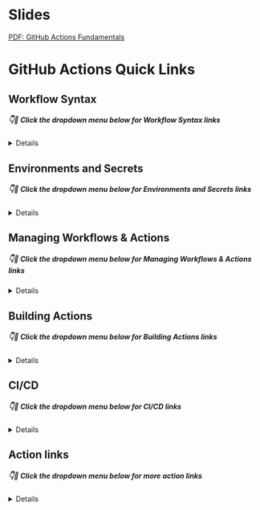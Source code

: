 # Slides

[PDF: GitHub Actions Fundamentals](https://github.com/gh-mentor/actions-training-materials/blob/main/slides/GitHub-Actions-Fundamentals.pdf)

# GitHub Actions Quick Links

## Workflow Syntax
##### 👇🔗 Click the dropdown menu below for Workflow Syntax links

<details>

### Basic Syntax

[GitHub Actions workflow syntax](https://docs.github.com/en/actions/reference/workflow-syntax-for-github-actions/) 

### Webhook Events

[Workflow syntax for scheduled events](https://docs.github.com/en/actions/reference/workflow-syntax-for-github-actions#onschedule/) 

[Scheduled events](https://docs.github.com/en/actions/reference/events-that-trigger-workflows#schedule/) 

### Scheduled Events

[Workflow syntax for events](https://docs.github.com/en/actions/reference/workflow-syntax-for-github-actions#on/)

[Events that trigger workflows](https://docs.github.com/en/actions/reference/events-that-trigger-workflows#webhook-events/) 

[Webhook event payloads](https://docs.github.com/en/developers/webhooks-and-events/webhooks/webhook-events-and-payloads/)

### Manual Events

[Manual events](https://docs.github.com/en/actions/reference/events-that-trigger-workflows#manual-events/)

[Workflow_dispatch API](https://docs.github.com/en/rest/reference/actions#create-a-workflow-dispatch-event/)

[Create a repository dispatch event](https://docs.github.com/en/rest/reference/repos#create-a-repository-dispatch-event/)

[GitHub CLI - trigger a workflow_dispatch event](https://cli.github.com/manual/gh_workflow_run/) 

### Runners

[Workflow syntax for runners](https://docs.github.com/en/actions/reference/workflow-syntax-for-github-actions#jobsjob_idruns-on)

[Using GitHub-hosted runners](https://docs.github.com/en/actions/using-github-hosted-runners)

[Using self-hosted runners](https://docs.github.com/en/actions/hosting-your-own-runners)

### GitHub Hosted Runners

[About GitHub-hosted runners](https://docs.github.com/en/actions/using-github-hosted-runners/about-github-hosted-runners) 

[Customizing GitHub-hosted runners](https://docs.github.com/en/actions/using-github-hosted-runners/customizing-github-hosted-runners) 

[List of pre-installed software on GitHub-hosted runners](https://github.com/actions/virtual-environments)

[Billing for GitHub Actions](https://docs.github.com/en/billing/managing-billing-for-github-actions/about-billing-for-github-actions)

[Usage limits for GitHub-hosted runners](https://docs.github.com/en/actions/reference/usage-limits-billing-and-administration#usage-limits) 

### Self Hosted Runners

[About self-hosted runners](https://docs.github.com/en/actions/hosting-your-own-runners/about-self-hosted-runners)

[Self-hosted runners usage limits](https://docs.github.com/en/actions/reference/usage-limits-billing-and-administration#usage-limits)

[Adding self-hosted runners](https://docs.github.com/en/actions/hosting-your-own-runners/adding-self-hosted-runners)

[Using a proxy with self-hosted runners](https://docs.github.com/en/actions/hosting-your-own-runners/using-a-proxy-server-with-self-hosted-runners) 

### Actions

[Workflow syntax for steps](https://docs.github.com/en/actions/reference/workflow-syntax-for-github-actions#jobsjob_idsteps)

[Essential features of GitHub Actions](https://docs.github.com/en/actions/learn-github-actions/essential-features-of-github-actions) 

### Marketplace

[GitHub Marketplace](https://github.com/marketplace?type=actions)

[Publishing Actions to the GitHub Marketplace](https://docs.github.com/en/actions/creating-actions/publishing-actions-in-github-marketplace) 

### Starter Workflows

[Repository containing the starter workflows](https://github.com/actions/starter-workflows)

[Setting up CI using templates](https://docs.github.com/en/actions/guides/setting-up-continuous-integration-using-workflow-templates)

### Advanced Syntax

[Example permissions syntax](https://github.blog/changelog/2021-04-20-github-actions-control-permissions-for-github_token/)

[Workflow syntax](https://docs.github.com/en/actions/reference/workflow-syntax-for-github-actions)

[Service Containers](https://docs.github.com/en/actions/using-containerized-services/about-service-containers)

### Function Expressions

[Functions](https://docs.github.com/en/actions/reference/context-and-expression-syntax-for-github-actions#format)
  
</details>

## Environments and Secrets
##### 👇🔗 Click the dropdown menu below for Environments and Secrets links

<details>

[Environment docs](https://docs.github.com/en/actions/reference/environments)

[Workflow syntax](https://docs.github.com/en/actions/reference/workflow-syntax-for-github-actions#jobsjob_idenvironment)

[Deployment API](https://developer.github.com/v3/repos/deployments/)

### GitHub Secret Store

[Secrets](https://docs.github.com/en/actions/reference/encrypted-secrets)

### Types of Secrets

[Encrypted secrets](https://docs.github.com/en/actions/reference/encrypted-secrets) 

[Environment secrets](https://docs.github.com/en/actions/reference/encrypted-secrets#creating-encrypted-secrets-for-an-environment)

[Repository secrets](https://docs.github.com/en/actions/reference/encrypted-secrets#creating-encrypted-secrets-for-a-repository)

[Organization secrets](https://docs.github.com/en/actions/reference/encrypted-secrets#creating-encrypted-secrets-for-an-organization)

### Using Secrets in Workflows

[GITHUB_TOKEN](https://docs.github.com/en/actions/reference/authentication-in-a-workflow) 

[GITHUB_TOKEN permissions](https://docs.github.com/en/actions/reference/authentication-in-a-workflow#permissions-for-the-github_token)

### Permissions for GITHUB_TOKEN

[Source blog](https://github.blog/changelog/2021-04-20-github-actions-control-permissions-for-github_token/)
  
</details>

## Managing Workflows & Actions
##### 👇🔗 Click the dropdown menu below for Managing Workflows & Actions links

<details>

### Actions Policies

[Report Actions usage](https://github.com/ActionsDesk/report-action-usage)

[Enforcing Actions policies in your enterprise](https://docs.github.com/en/github/setting-up-and-managing-your-enterprise/setting-policies-for-organizations-in-your-enterprise-account/enforcing-github-actions-policies-in-your-enterprise-account)

[Enforcing Actions policies in your organizations](https://docs.github.com/en/organizations/managing-organization-settings/disabling-or-limiting-github-actions-for-your-organization) 

[Enforcing Actions policies in your repositories](https://docs.github.com/en/github/administering-a-repository/managing-repository-settings/disabling-or-limiting-github-actions-for-a-repository)

### Sharing Workflows in an organization

[Sharing workflows with your organization](https://docs.github.com/en/actions/learn-github-actions/sharing-workflows-with-your-organization/)

[Sharing workflows with GitHub Apps](https://github.github.io/practices-knowledge-base/3-actions/auth-as-github-app/)

[Actions best practices](https://github.github.io/practices-knowledge-base/3-actions/actions-best-practices/)

[Reusable workflows](https://docs.github.com/en/enterprise-cloud@latest/actions/learn-github-actions/reusing-workflows/)

### Sharing Actions

[Sharing actions and workflows](https://docs.github.com/en/enterprise-cloud@latest/actions/creating-actions/sharing-actions-and-workflows-with-your-enterprise/)

### Caching

[Cache support for GHES](https://github.com/github/roadmap/issues/273/) 

[GitHub Docs - Caching dependencies to speed up workflows](https://docs.github.com/en/actions/guides/caching-dependencies-to-speed-up-workflows/) 

[GitHub Action - actions/cache](https://github.com/actions/cache/)

### Best Practices on Actions in an Organization

[Actions best practices:](https://github.github.io/practices-knowledge-base/3-actions/actions-best-practices/)

  </details>

## Building Actions
##### 👇🔗 Click the dropdown menu below for Building Actions links

<details>

### Writing Your Own Actions

[Creating Actions](https://docs.github.com/en/actions/creating-actions/)

[Metadata syntax](https://docs.github.com/en/actions/creating-actions/metadata-syntax-for-github-actions/)

[JavaScript Actions](https://docs.github.com/en/actions/creating-actions/creating-a-javascript-action/)

[Typescript Actions](https://github.com/ActionsDesk/ps-typescript-template/)

[Docker Action](https://docs.github.com/en/actions/creating-actions/creating-a-docker-container-action/)

[Composite action](https://docs.github.com/en/actions/creating-actions/creating-a-composite-run-steps-action/) 

### Using the GitHub API

[REST libraries](https://docs.github.com/en/rest/overview/libraries/) 

[GraphQL API](https://docs.github.com/en/graphql/) 

[JS Octokit documentation](https://octokit.github.io/rest.js/v18/) 

### Best Practices

[SOLID design principles](https://en.wikipedia.org/wiki/SOLID/)

[Semantic versioning https://semver.org/)

[Publish to the Marketplace](https://docs.github.com/en/actions/creating-actions/publishing-actions-in-github-marketplace/) 

[Actions templates](https://github.com/actions/) 

[Actions toolkit](https://github.com/actions/toolkit/) 

[TypeScript template from ActionsDesk](https://github.com/ActionsDesk/ps-typescript-template/)

[GitHub script](https://github.com/actions/github-script/)

[CLI pattern](https://github.com/ActionsDesk/admin-support-issueops-actions/)

</details>

## CI/CD
##### 👇🔗 Click the dropdown menu below for CI/CD links

<details>

### Basic CI workflow

[Learning lab](https://lab.github.com/githubtraining/github-actions:-continuous-integration/)

[Go CI workflow](https://github.com/gh-mentor/actions-go/blob/main/.github/workflows/CI.yml/)

### Linting

[Super-linter](https://github.com/github/super-linter/)

[Go lint](https://github.com/gh-mentor/actions-go/blob/main/samples/workflow-syntax/golangci-lint.yml/)

## Runners

[GitHub-hosted runners docs](https://docs.github.com/en/actions/using-github-hosted-runners/) 

[GitHub-hosted runner virtual environments](https://github.com/actions/virtual-environments/) 

[Self-hosted runner docs](https://docs.github.com/en/actions/hosting-your-own-runners/) 

### Adding Self-Hosted Runners

[Adding self-hosted runners](https://docs.github.com/en/enterprise-cloud@latest/actions/hosting-your-own-runners/adding-self-hosted-runners/)

### Runner Groups

[Managing access to self-hosted runners using groups](https://docs.github.com/en/enterprise-cloud@latest/actions/hosting-your-own-runners/managing-access-to-self-hosted-runners-using-groups/)

### Security with Self-Hosted Runners

[Security guides](https://docs.github.com/en/enterprise-cloud@latest/actions/security-guides/)

### Scaling Runners

[Roadmap for customizable runners on GHEC](https://github.com/github/roadmap/issues/161/)

## Additional Samples and Documentations

[Actions Changelog](https://github.blog/changelog/label/actions/)

[Azure](https://github.com/Azure/actions/)

[Actions workflow samples](https://github.com/Azure/actions-workflow-samples/)

</details>


## Action links
##### 👇🔗 Click the dropdown menu below for more action links

<details>

[Marketplace](https://github.com/marketplace)

[Checkout](https://github.com/actions/checkout)

[Super Linter](https://github.com/github/super-linter)

[Dependabot version updates](https://docs.github.com/en/code-security/supply-chain-security/keeping-your-dependencies-updated-automatically/enabling-and-disabling-dependabot-version-updates)

</details>























